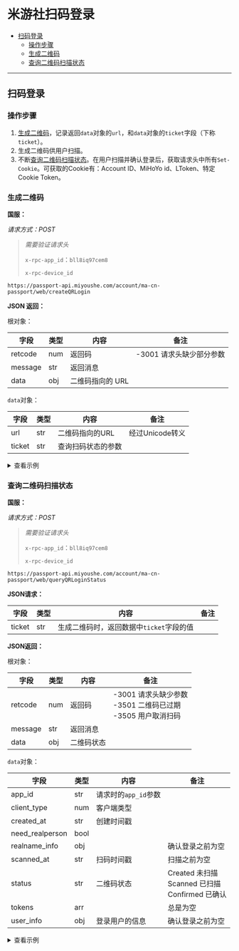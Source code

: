 # 米游社扫码登录

- [扫码登录](#扫码登录)
  - [操作步骤](#操作步骤)
  - [生成二维码](#生成二维码)
  - [查询二维码扫描状态](#查询二维码扫描状态)

---

## 扫码登录

### 操作步骤

1. [生成二维码](#生成二维码)，记录返回`data`对象的`url`，和`data`对象的`ticket`字段（下称`ticket`）。
2. 生成二维码供用户扫描。
3. 不断[查询二维码扫描状态](#查询二维码扫描状态)。在用户扫描并确认登录后，获取请求头中所有`Set-Cookie`。可获取的Cookie有：Account ID、MiHoYo id、LToken、特定Cookie Token。

### 生成二维码

**国服：**

_请求方式：POST_

> _需要验证请求头_
>
> `x-rpc-app_id`：`bll8iq97cem8`
>
> `x-rpc-device_id`

`https://passport-api.miyoushe.com/account/ma-cn-passport/web/createQRLogin`

**JSON 返回：**

根对象：

| 字段    | 类型 | 内容             | 备注 |
| ------- | ---- | --------------- | ---- |
| retcode | num  | 返回码          | -3001 请求头缺少部分参数 |
| message | str  | 返回消息         |      |
| data    | obj  | 二维码指向的 URL |      |

`data`对象：

| 字段   | 类型 | 内容               | 备注                |
| ------ | ---- | ------------------ | ------------------- |
| url    | str  | 二维码指向的URL   | 经过Unicode转义 |
| ticket | str  | 查询扫码状态的参数 |                     |

<details>
<summary>查看示例</summary>

```json
{
  "retcode": 0,
  "message": "OK",
  "data": {
    "url": "https://user.mihoyo.com/login-platform/mobile.html?expire=1693555708\u0026tk=e8a6448c-6596-461c-884a-98fe84bd675b\u0026token_types=4#/login/qr",
    "ticket": "e8a6448c-6596-461c-884a-98fe84bd675b"
  }
}
```

</details>

### 查询二维码扫描状态

**国服：**

_请求方式：POST_

> _需要验证请求头_
>
> `x-rpc-app_id`：`bll8iq97cem8`
>
> `x-rpc-device_id`

`https://passport-api.miyoushe.com/account/ma-cn-passport/web/queryQRLoginStatus`

**JSON请求：**

| 字段 | 类型 | 内容 | 备注 |
| ---- | ---- | ---- | ---- |
| ticket | str | 生成二维码时，返回数据中`ticket`字段的值 | |

**JSON返回：**

根对象：

| 字段 | 类型 | 内容 | 备注 |
| ---- | ---- | ---- | ---- |
| retcode | num | 返回码 | -3001 请求头缺少参数<br>-3501 二维码已过期<br>-3505 用户取消扫码 |
| message | str | 返回消息 | |
| data | obj | 二维码状态 | |

`data`对象：

| 字段 | 类型 | 内容 | 备注 |
| ---- | ---- | ---- | ---- |
| app_id | str | 请求时的`app_id`参数 | |
| client_type | num | 客户端类型 | |
| created_at | str | 创建时间戳 | |
| need_realperson | bool | | |
| realname_info | obj | | 确认登录之前为空 |
| scanned_at | str | 扫码时间戳 | 扫描之前为空 |
| status | str | 二维码状态 | Created 未扫描<br>Scanned 已扫描<br>Confirmed 已确认 |
| tokens | arr | | 总是为空 |
| user_info | obj | 登录用户的信息 | 确认登录之前为空 |

<details>
<summary>查看示例</summary>

```json
// 未扫描
{
    "retcode": 0,
    "message": "OK",
    "data": {
        "status": "Created",
        "app_id": "bll8iq97cem8",
        "client_type": 4,
        "created_at": "1693555708",
        "scanned_at": "0",
        "tokens": [],
        "user_info": null,
        "realname_info": null,
        "need_realperson": false
    }
}

// 已扫描
{
    "retcode": 0,
    "message": "OK",
    "data": {
        "status": "Scanned",
        "app_id": "bll8iq97cem8",
        "client_type": 4,
        "created_at": "1693555708",
        "scanned_at": "1693555708",
        "tokens": [],
        "user_info": null,
        "realname_info": null,
        "need_realperson": false
    }
}

// 已过期
{
    "data": null,
    "message": "二维码已失效，请刷新后重新扫描",
    "retcode": -3501
}

//取消扫码
{
    "data": null,
    "message": "扫码登录已取消，重新生成二维码",
    "retcode": -3505
}

// 已确认
{
  "retcode": 0,
  "message": "OK",
  "data": {
    "status": "Confirmed",
    "app_id": "bll8iq97cem8",
    "client_type": 4,
    "created_at": "1693555708",
    "scanned_at": "1693555708",
    "tokens": [],
    "user_info": {"aid":"xxxx","mid":"xxxx".....},
    "realname_info": {
      "required": false,
      "action_type": "",
      "action_ticket": ""
    },
    "need_realperson": false
  }
}
```
</details>
